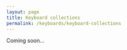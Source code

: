 ```yaml
---
layout: page
title: Keyboard collections
permalink: /keyboards/keyboard-collections
---
```


Coming soon...
